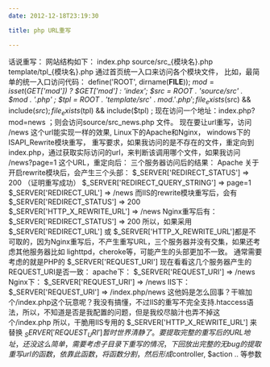 ```yaml
---
date: 2012-12-18T23:19:30

title: php URL重写

---
```


话说重写：
网站结构如下：
index.php
source/src_{模块名}.php
template/tpl_{模块名}.php
通过首页统一入口来访问各个模块文件，
比如，最简单的统一入口访问代码：
define('ROOT', dirname(__FILE__));
$mod = isset($_GET['mod']) ? $_GET['mod'] : 'index';
$src = ROOT . 'source/src_' . $mod . '.php' ;
$tpl = ROOT . 'template/src_' . $mod . '.php' ;
file_exists($src) &amp;&amp; include($src) ;
file_exists($tpl) &amp;&amp; include($tpl) ;
现在访问一个地址：index.php?mod=news ；则会访问source/src_news.php 文件。
现在要让url重写，访问 /news 这个url能实现一样的效果,
Linux下的Apache和Nginx，
windows下的ISAPI_Rewrite模块重写，
重写要求，如果我访问的是不存在的文件，重定向到index.php，通过获取实际访问的url，来判断该调用哪个文件，如果我访问 /news?page=1 这个URL，重定向后：
三个服务器访问后的结果：
Apache 关于开启rewrite模块后，会产生三个头部：
$_SERVER['REDIRECT_STATUS'] =&gt; 200 （证明重写成功）
$_SERVER['REDIRECT_QUERY_STRING'] =&gt; page=1
$_SERVER['REDIRECT_URL'] =&gt; /news
而IIS的rewrite模块重写后，会有
$_SERVER['REDIRECT_STATUS'] =&gt; 200
$_SERVER['HTTP_X_REWRITE_URL'] =&gt; /news
Nginx重写后有：
$_SERVER['REDIRECT_STATUS'] =&gt; 200
所以，如果采用 $_SERVER['REDIRECT_URL'] 或 $_SERVER['HTTP_X_REWRITE_URL']都是不可取的，因为Nginx重写后，不产生重写URL，三个服务器并没有交集，如果还考虑其他服务器比如 lighttpd，cheroke等，可能产生的头部更加不一致。
通常需要考虑的就是PHP的 $_SERVER['REQUEST_URI']
现在看看这几个服务器产生的 REQUEST_URI是否一致：
apache下：
$_SERVER['REQUEST_URI'] =&gt; /news
Nginx下：
$_SERVER['REQUEST_URI'] =&gt; /news
IIS下：
$_SERVER['REQUEST_URI'] =&gt; /index.php/news
这他妈是怎么回事？干嘛加个/index.php这个玩意呢？我没有搞懂，不过IIS的重写不完全支持.htaccess语法，所以，不知道是否是我配置的问题，但是我绞尽脑汁也弄不掉这个/index.php
所以，干脆用IIS专用的 $_SERVER['HTTP_X_REWRITE_URL'] 来替换 $_SERVER['REQUEST_URI']
暂时世界清静了。
要提取完整的重写后的URL地址，还没这么简单，需要考虑子目录下重写的情况，下回放出完整的无bug的提取重写url的函数，依靠此函数，将函数分割，然后形成$controller, $action .. 等参数
